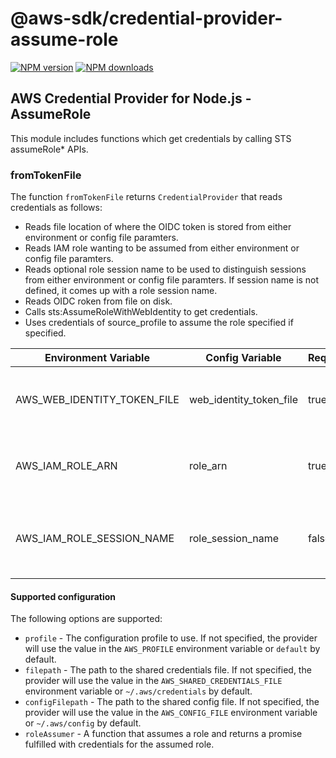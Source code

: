 # @aws-sdk/credential-provider-assume-role

[![NPM version](https://img.shields.io/npm/v/@aws-sdk/credential-provider-assume-role/latest.svg)](https://www.npmjs.com/package/@aws-sdk/credential-provider-assume-role)
[![NPM downloads](https://img.shields.io/npm/dm/@aws-sdk/credential-provider-assume-role.svg)](https://www.npmjs.com/package/@aws-sdk/credential-provider-assume-role)

## AWS Credential Provider for Node.js - AssumeRole

This module includes functions which get credentials by calling STS assumeRole\* APIs.

### fromTokenFile

The function `fromTokenFile` returns `CredentialProvider` that reads credentials as follows:

- Reads file location of where the OIDC token is stored from either environment or config file paramters.
- Reads IAM role wanting to be assumed from either environment or config file paramters.
- Reads optional role session name to be used to distinguish sessions from either environment or config file paramters.
  If session name is not defined, it comes up with a role session name.
- Reads OIDC roken from file on disk.
- Calls sts:AssumeRoleWithWebIdentity to get credentials.
- Uses credentials of source_profile to assume the role specified if specified.

| **Environment Variable**    | **Config Variable**     | **Required** | **Description**                                   |
| --------------------------- | ----------------------- | ------------ | ------------------------------------------------- |
| AWS_WEB_IDENTITY_TOKEN_FILE | web_identity_token_file | true         | File location of where the `OIDC` token is stored |
| AWS_IAM_ROLE_ARN            | role_arn                | true         | The IAM role wanting to be assumed                |
| AWS_IAM_ROLE_SESSION_NAME   | role_session_name       | false        | The IAM session name used to distinguish sessions |

#### Supported configuration

The following options are supported:

- `profile` - The configuration profile to use. If not specified, the provider
  will use the value in the `AWS_PROFILE` environment variable or `default` by
  default.
- `filepath` - The path to the shared credentials file. If not specified, the
  provider will use the value in the `AWS_SHARED_CREDENTIALS_FILE` environment
  variable or `~/.aws/credentials` by default.
- `configFilepath` - The path to the shared config file. If not specified, the
  provider will use the value in the `AWS_CONFIG_FILE` environment variable or
  `~/.aws/config` by default.
- `roleAssumer` - A function that assumes a role and returns a promise
  fulfilled with credentials for the assumed role.
